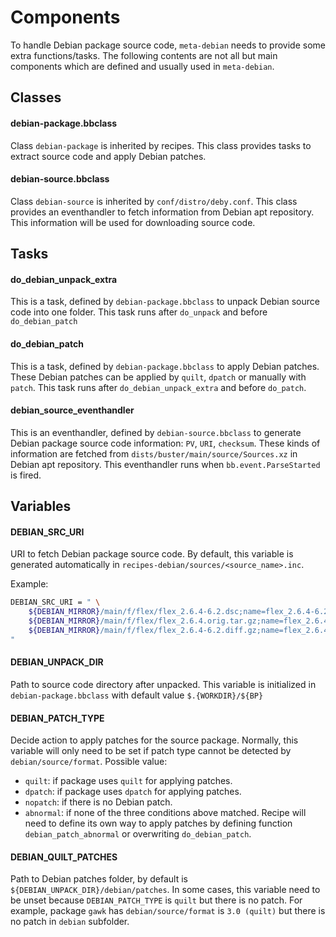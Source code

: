 Components
==========

To handle Debian package source code, `meta-debian` needs to provide
some extra functions/tasks. The following contents are not all but
main components which are defined and usually used in `meta-debian`.

Classes
-------

#### debian-package.bbclass
Class `debian-package` is inherited by recipes.
This class provides tasks to extract source code and apply Debian patches.

#### debian-source.bbclass
Class `debian-source` is inherited by `conf/distro/deby.conf`.
This class provides an eventhandler to fetch information
from Debian apt repository. This information will be
used for downloading source code.

Tasks
-----

#### do_debian_unpack_extra
This is a task, defined by `debian-package.bbclass` to unpack
Debian source code into one folder.
This task runs after `do_unpack` and before `do_debian_patch`

#### do_debian_patch
This is a task, defined by `debian-package.bbclass` to apply Debian patches.
These Debian patches can be applied by `quilt`,
`dpatch` or manually with `patch`.
This task runs after `do_debian_unpack_extra` and before `do_patch`.

#### debian_source_eventhandler
This is an eventhandler, defined by `debian-source.bbclass`
to generate Debian package source code information: `PV`, `URI`, `checksum`.
These kinds of information are fetched from
`dists/buster/main/source/Sources.xz` in Debian apt repository.
This eventhandler runs when `bb.event.ParseStarted` is fired.

Variables
---------

#### DEBIAN_SRC_URI
URI to fetch Debian package source code.
By default, this variable is generated automatically in
`recipes-debian/sources/<source_name>.inc`.

Example:
```sh
DEBIAN_SRC_URI = " \
    ${DEBIAN_MIRROR}/main/f/flex/flex_2.6.4-6.2.dsc;name=flex_2.6.4-6.2.dsc \
    ${DEBIAN_MIRROR}/main/f/flex/flex_2.6.4.orig.tar.gz;name=flex_2.6.4.orig.tar.gz \
    ${DEBIAN_MIRROR}/main/f/flex/flex_2.6.4-6.2.diff.gz;name=flex_2.6.4-6.2.diff.gz;apply=no \
"
```

#### DEBIAN_UNPACK_DIR
Path to source code directory after unpacked.
This variable is initialized in `debian-package.bbclass`
with default value `$.{WORKDIR}/${BP}`

#### DEBIAN_PATCH_TYPE
Decide action to apply patches for the source package.
Normally, this variable will only need to be set if
patch type cannot be detected by `debian/source/format`.
Possible value:

* `quilt`: if package uses `quilt` for applying patches.
* `dpatch`: if package uses `dpatch` for applying patches.
* `nopatch`: if there is no Debian patch.
* `abnormal`: if none of the three conditions above matched.
  Recipe will need to define its own way to apply patches by
  defining function `debian_patch_abnormal` or overwriting `do_debian_patch`.


#### DEBIAN_QUILT_PATCHES
Path to Debian patches folder, by default is
`${DEBIAN_UNPACK_DIR}/debian/patches`.
In some cases, this variable need to be unset because
`DEBIAN_PATCH_TYPE` is `quilt` but there is no patch.
For example, package `gawk` has `debian/source/format` is `3.0 (quilt)`
but there is no patch in `debian` subfolder.
